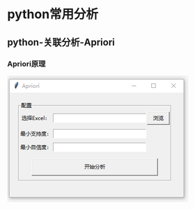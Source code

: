 # python常用分析
## python-关联分析-Apriori
### Apriori原理
![](https://github.com//songsunny00/python-analysis/blob/master/p-basic-examples/Apriori/IMG/GUI.png?raw=true)  
